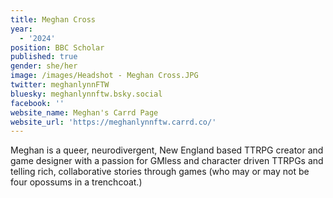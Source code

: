 ```yaml
---
title: Meghan Cross
year:
  - '2024'
position: BBC Scholar
published: true
gender: she/her
image: /images/Headshot - Meghan Cross.JPG
twitter: meghanlynnFTW
bluesky: meghanlynnftw.bsky.social
facebook: ''
website_name: Meghan's Carrd Page
website_url: 'https://meghanlynnftw.carrd.co/'
---
```


Meghan is a queer, neurodivergent, New England based TTRPG creator and game designer with a passion for GMless and character driven TTRPGs and telling rich, collaborative stories through games (who may or may not be four opossums in a trenchcoat.)
